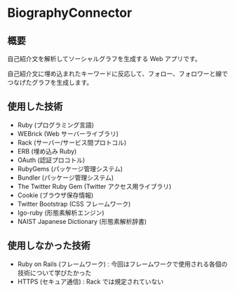 BiographyConnector
==================

概要
----

自己紹介文を解析してソーシャルグラフを生成する Web アプリです。

自己紹介文に埋め込まれたキーワードに反応して、フォロー、フォロワーと線でつなげたグラフを生成します。


使用した技術
------------
- Ruby \(プログラミング言語\)
- WEBrick \(Web サーバーライブラリ\)
- Rack \(サーバー/サービス間プロトコル\)
- ERB \(埋め込み Ruby\)
- OAuth \(認証プロコトル\)
- RubyGems \(パッケージ管理システム\)
- Bundler \(パッケージ管理システム\)
- The Twitter Ruby Gem \(Twitter アクセス用ライブラリ\)
- Cookie \(ブラウザ保存情報\)
- Twitter Bootstrap \(CSS フレームワーク\)
- Igo-ruby \(形態素解析エンジン\)
- NAIST Japanese Dictionary \(形態素解析辞書\)

使用しなかった技術
------------------
- Ruby on Rails \(フレームワーク\) : 今回はフレームワークで使用される各個の技術について学びたかった
- HTTPS \(セキュア通信\) : Rack では規定されていない
